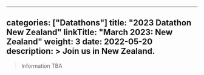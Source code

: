 
---
categories: ["Datathons"]
title: "2023 Datathon New Zealand"
linkTitle: "March 2023: New Zealand"
weight: 3
date: 2022-05-20
description: >
  Join us in New Zealand.
---

>Information TBA
